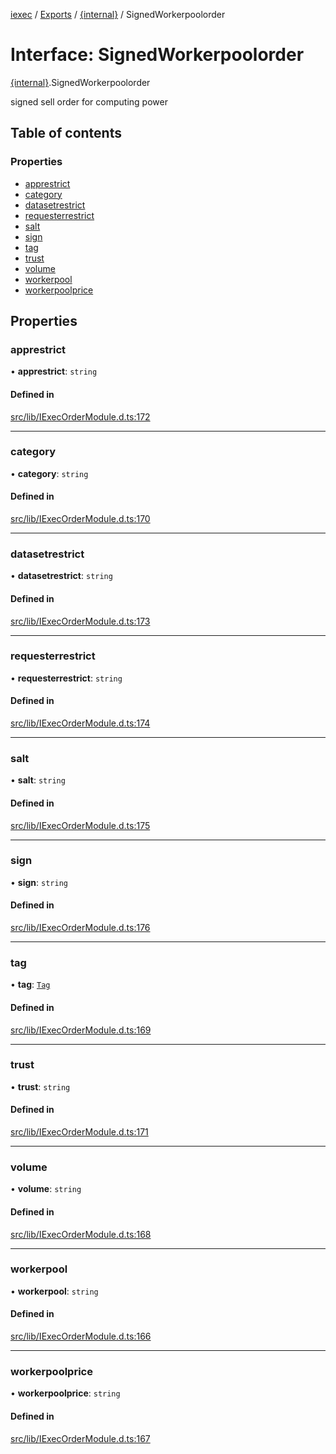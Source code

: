 [iexec](../README.md) / [Exports](../modules.md) / [{internal}](../modules/internal_.md) / SignedWorkerpoolorder

# Interface: SignedWorkerpoolorder

[{internal}](../modules/internal_.md).SignedWorkerpoolorder

signed sell order for computing power

## Table of contents

### Properties

- [apprestrict](internal_.SignedWorkerpoolorder.md#apprestrict)
- [category](internal_.SignedWorkerpoolorder.md#category)
- [datasetrestrict](internal_.SignedWorkerpoolorder.md#datasetrestrict)
- [requesterrestrict](internal_.SignedWorkerpoolorder.md#requesterrestrict)
- [salt](internal_.SignedWorkerpoolorder.md#salt)
- [sign](internal_.SignedWorkerpoolorder.md#sign)
- [tag](internal_.SignedWorkerpoolorder.md#tag)
- [trust](internal_.SignedWorkerpoolorder.md#trust)
- [volume](internal_.SignedWorkerpoolorder.md#volume)
- [workerpool](internal_.SignedWorkerpoolorder.md#workerpool)
- [workerpoolprice](internal_.SignedWorkerpoolorder.md#workerpoolprice)

## Properties

### apprestrict

• **apprestrict**: `string`

#### Defined in

[src/lib/IExecOrderModule.d.ts:172](https://github.com/iExecBlockchainComputing/iexec-sdk/blob/0c88714/src/lib/IExecOrderModule.d.ts#L172)

___

### category

• **category**: `string`

#### Defined in

[src/lib/IExecOrderModule.d.ts:170](https://github.com/iExecBlockchainComputing/iexec-sdk/blob/0c88714/src/lib/IExecOrderModule.d.ts#L170)

___

### datasetrestrict

• **datasetrestrict**: `string`

#### Defined in

[src/lib/IExecOrderModule.d.ts:173](https://github.com/iExecBlockchainComputing/iexec-sdk/blob/0c88714/src/lib/IExecOrderModule.d.ts#L173)

___

### requesterrestrict

• **requesterrestrict**: `string`

#### Defined in

[src/lib/IExecOrderModule.d.ts:174](https://github.com/iExecBlockchainComputing/iexec-sdk/blob/0c88714/src/lib/IExecOrderModule.d.ts#L174)

___

### salt

• **salt**: `string`

#### Defined in

[src/lib/IExecOrderModule.d.ts:175](https://github.com/iExecBlockchainComputing/iexec-sdk/blob/0c88714/src/lib/IExecOrderModule.d.ts#L175)

___

### sign

• **sign**: `string`

#### Defined in

[src/lib/IExecOrderModule.d.ts:176](https://github.com/iExecBlockchainComputing/iexec-sdk/blob/0c88714/src/lib/IExecOrderModule.d.ts#L176)

___

### tag

• **tag**: [`Tag`](../modules/internal_.md#tag)

#### Defined in

[src/lib/IExecOrderModule.d.ts:169](https://github.com/iExecBlockchainComputing/iexec-sdk/blob/0c88714/src/lib/IExecOrderModule.d.ts#L169)

___

### trust

• **trust**: `string`

#### Defined in

[src/lib/IExecOrderModule.d.ts:171](https://github.com/iExecBlockchainComputing/iexec-sdk/blob/0c88714/src/lib/IExecOrderModule.d.ts#L171)

___

### volume

• **volume**: `string`

#### Defined in

[src/lib/IExecOrderModule.d.ts:168](https://github.com/iExecBlockchainComputing/iexec-sdk/blob/0c88714/src/lib/IExecOrderModule.d.ts#L168)

___

### workerpool

• **workerpool**: `string`

#### Defined in

[src/lib/IExecOrderModule.d.ts:166](https://github.com/iExecBlockchainComputing/iexec-sdk/blob/0c88714/src/lib/IExecOrderModule.d.ts#L166)

___

### workerpoolprice

• **workerpoolprice**: `string`

#### Defined in

[src/lib/IExecOrderModule.d.ts:167](https://github.com/iExecBlockchainComputing/iexec-sdk/blob/0c88714/src/lib/IExecOrderModule.d.ts#L167)
